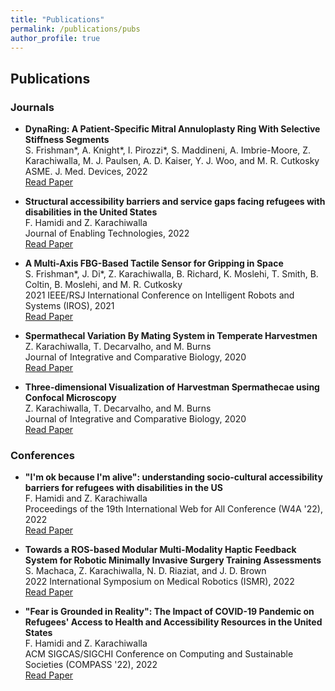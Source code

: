 ```yaml
---
title: "Publications"
permalink: /publications/pubs
author_profile: true
---
```


## Publications

### Journals

- **DynaRing: A Patient-Specific Mitral Annuloplasty Ring With Selective Stiffness Segments**\
  S. Frishman\*, A. Knight\*, I. Pirozzi\*, S. Maddineni, A. Imbrie-Moore, Z. Karachiwalla, M. J. Paulsen, A. D. Kaiser, Y. J. Woo, and M. R. Cutkosky\
  ASME. J. Med. Devices, 2022\
  [Read Paper](link-to-paper)

- **Structural accessibility barriers and service gaps facing refugees with disabilities in the United States**\
  F. Hamidi and Z. Karachiwalla\
  Journal of Enabling Technologies, 2022\
  [Read Paper](link-to-paper)

- **A Multi-Axis FBG-Based Tactile Sensor for Gripping in Space**\
  S. Frishman\*, J. Di\*, Z. Karachiwalla, B. Richard, K. Moslehi, T. Smith, B. Coltin, B. Moslehi, and M. R. Cutkosky\
  2021 IEEE/RSJ International Conference on Intelligent Robots and Systems (IROS), 2021\
  [Read Paper](link-to-paper)

- **Spermathecal Variation By Mating System in Temperate Harvestmen**\
  Z. Karachiwalla, T. Decarvalho, and M. Burns\
  Journal of Integrative and Comparative Biology, 2020\
  [Read Paper](link-to-paper)

- **Three-dimensional Visualization of Harvestman Spermathecae using Confocal Microscopy**\
  Z. Karachiwalla, T. Decarvalho, and M. Burns\
  Journal of Integrative and Comparative Biology, 2020\
  [Read Paper](link-to-paper)

### Conferences

- **"I'm ok because I'm alive": understanding socio-cultural accessibility barriers for refugees with disabilities in the US**\
  F. Hamidi and Z. Karachiwalla\
  Proceedings of the 19th International Web for All Conference (W4A '22), 2022\
  [Read Paper](link-to-paper)

- **Towards a ROS-based Modular Multi-Modality Haptic Feedback System for Robotic Minimally Invasive Surgery Training Assessments**\
  S. Machaca, Z. Karachiwalla, N. D. Riaziat, and J. D. Brown\
  2022 International Symposium on Medical Robotics (ISMR), 2022\
  [Read Paper](link-to-paper)

- **"Fear is Grounded in Reality": The Impact of COVID-19 Pandemic on Refugees' Access to Health and Accessibility Resources in the United States**\
  F. Hamidi and Z. Karachiwalla\
  ACM SIGCAS/SIGCHI Conference on Computing and Sustainable Societies (COMPASS '22), 2022\
  [Read Paper](link-to-paper)
